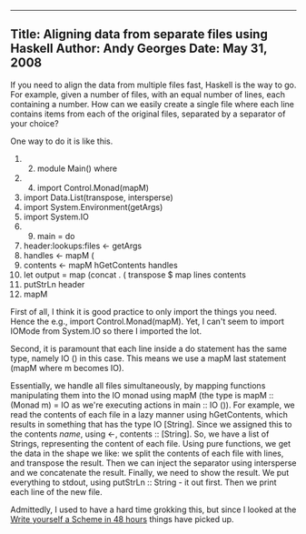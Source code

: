 -----
Title:  Aligning data from separate files using Haskell
Author: Andy Georges
Date: May 31, 2008
----







If you need to align the data from multiple files fast, Haskell is the
way to go. For example, given a number of files, with an equal number of
lines, each containing a number. How can we easily create a single file
where each line contains items from each of the original files,
separated by a separator of your choice?


One way to do it is like this.


1.  2.  module Main() where
3.  4.  import Control.Monad(mapM)
5.  import Data.List(transpose, intersperse)
6.  import System.Environment(getArgs)
7.  import System.IO
8.  9.  main = do
10. header:lookups:files <- getArgs
11. handles <- mapM (
12. contents <- mapM hGetContents handles
13. let output = map (concat . (
transpose $ map lines contents
14. putStrLn header
15. mapM


First of all, I think it is good practice to only import the things you
need. Hence the e.g., import Control.Monad(mapM). Yet, I can't seem to
import IOMode from System.IO so there I imported the lot.


Second, it is paramount that each line inside a do statement has the
same type, namely IO () in this case. This means we use a mapM
last statement (mapM
where m becomes IO).


Essentially, we handle all files simultaneously, by mapping functions
manipulating them into the IO monad using mapM (the type is mapM ::
(Monad m) =
IO as we're executing actions in main :: IO ()). For example, we read
the contents of each file in a lazy manner using hGetContents, which
results in something that has the type IO [String]. Since we assigned
this to the contents *name*, using <-, contents :: [String]. So, we have
a list of Strings, representing the content of each file. Using pure
functions, we get the data in the shape we like: we split the contents
of each file with lines, and transpose the result. Then we can inject
the separator using intersperse and we concatenate the result. Finally,
we need to show the result. We put everything to stdout, using putStrLn
:: String -
it out first. Then we print each line of the new file.


Admittedly, I used to have a hard time grokking this, but since I looked
at the [Write yourself a Scheme in 48
hours](http://halogen.note.amherst.edu/~jdtang/scheme_in_48/tutorial/parser.html)
things have picked up.




